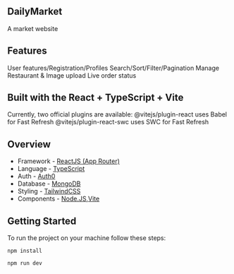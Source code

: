 ## DailyMarket

A market website 

## Features
<div>
      
User features/Registration/Profiles Search/Sort/Filter/Pagination Manage Restaurant & Image upload Live order status

</div>

<h2><strong>Built with the React + TypeScript + Vite</strong></h2>

<div>
      Currently, two official plugins are available:
      @vitejs/plugin-react uses Babel for Fast Refresh
      @vitejs/plugin-react-swc uses SWC for Fast Refresh
</div>


## Overview

- Framework - [ReactJS (App Router)](https://reactnative.dev/)
- Language - [TypeScript](https://www.typescriptlang.org/)
- Auth - [Auth0](https://auth0.com/)
- Database - [MongoDB ](https://www.mongodb.com/pt-br)
- Styling - [TailwindCSS]([https://styled-components.com/](https://tailwindcss.com/))
- Components - [Node.JS](https://nodejs.org/pt),[Vite](https://vitejs.dev/)



## Getting Started

To run the project on your machine follow these steps:

    npm install

    npm run dev



</div>



```

```
